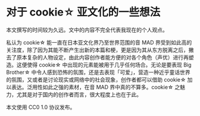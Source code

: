 # 对于 cookie☆ 亚文化的一些想法

<notice>本文撰写的时间较为久远。文中的内容不完全代表我现在的个人观点。</notice>

私认为 cookie☆ 能一直在日本亚文化界乃至世界范围的音 MAD 界受到如此高的关注度，除了因为其能不断产生出新的本篇和梗，更是因为其从东方脱离之后，撇去了原本复杂的人物设定，由此内容创作者能方便的对各个角色（声优）进行再塑造。这便使得 cookie☆ 中出现的元素能被用于几乎任何场合。无论是要表现 Big Brother☆ 中令人感到恐怖的氛围，还是去表现「可爱」，营造一种近乎童话世界的氛围，又或者是讨论现实或网络中的社会现象，创作者都可以借助 cookie☆ 加以表达。泛用性如此之强的素材，在音 MAD 界中真的不算多。cookie☆ 之魅力，尤其是对于国内的创作者而言，很大程度上也在于此。

本文使用 CC0 1.0 协议发布。
